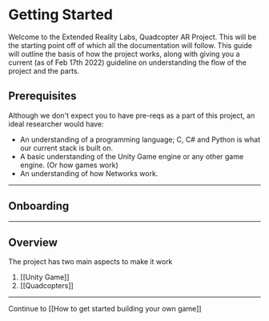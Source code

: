 # Getting Started
Welcome to the Extended Reality Labs, Quadcopter AR Project. This will be the starting point off of which all the documentation will follow.
This guide will outline the basis of how the project works, along with giving you a current (as of Feb 17th 2022) guideline on understanding the flow of the project and the parts.

## Prerequisites
Although we don't expect you to have pre-reqs as a part of this project, an ideal researcher would have:
- An understanding of a programming language; C, C# and Python is what our current stack is built on.
- A basic understanding of the Unity Game engine or any other game engine. (Or how games work)
- An understanding of how Networks work. 
---
## Onboarding

---
## Overview
The project has two main aspects to make it work
1. [[Unity Game]]
2.  [[Quadcopters]]

---
Continue to [[How to get started building your own game]]